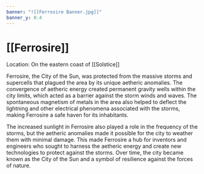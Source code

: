 ```yaml
---
banner: "![[Ferrosire Banner.jpg]]"
banner_y: 0.4
---
```

# [[Ferrosire]] 
Location: On the eastern coast of [[Solstice]]

Ferrosire, the City of the Sun, was protected from the massive storms and supercells that plagued the area by its unique aetheric anomalies. The convergence of aetheric energy created permanent gravity wells within the city limits, which acted as a barrier against the storm winds and waves. The spontaneous magnetism of metals in the area also helped to deflect the lightning and other electrical phenomena associated with the storms, making Ferrosire a safe haven for its inhabitants.

The increased sunlight in Ferrosire also played a role in the frequency of the storms, but the aetheric anomalies made it possible for the city to weather them with minimal damage. This made Ferrosire a hub for inventors and engineers who sought to harness the aetheric energy and create new technologies to protect against the storms. Over time, the city became known as the City of the Sun and a symbol of resilience against the forces of nature.
